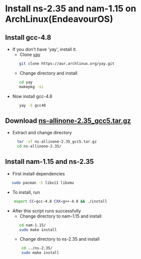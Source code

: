 # Install ns-2.35 and nam-1.15 on ArchLinux(EndeavourOS) 
## Install gcc-4.8 
- If you don't have 'yay', install it. 
  - Clone [yay](https://aur.archlinux.org/packages/yay)
  ```bash
     git clone https://aur.archlinux.org/yay.git
  ```
  - Change directory and install 
  ```bash 
     cd yay
     makepkg -si
  ```
- Now install gcc-4.8 
  ```bash 
     yay -S gcc48 
  ```
## Download [ns-allinone-2.35_gcc5.tar.gz](https://drive.google.com/file/d/11rYcVLmZw8aF_F0-3uealuScGoO1tWMo/view?usp=sharing)
- Extract and change directory 
  ```bash 
    tar -xf ns-allinone-2.35_gcc5.tar.gz 
    cd ns-allinone-2.35/
  ```
## Install nam-1.15 and ns-2.35
- First install dependencies 
```bash 
   sudo pacman -S libx11 libxmu
```
- To install, run 
```bash 
    export CC=gcc-4.8 CXX=g++-4.8 && ./install 
```
- After this script runs successfully 
  - Change directory to nam-1.15 and install
  ```bash 
     cd nam-1.15/
     sudo make install 
  ```
  - Change directory to ns-2.35 and install 
  ```bash
      cd ../ns-2.35/
      sudo make install
  ```
